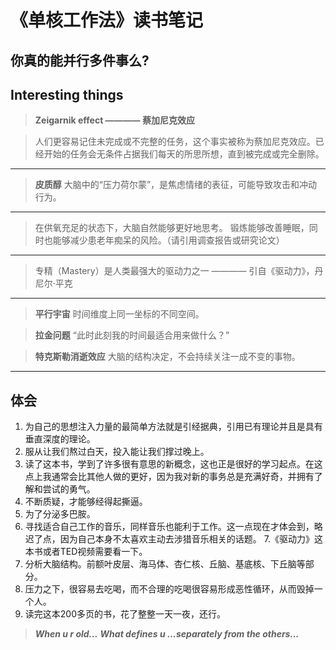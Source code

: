 # 《单核工作法》读书笔记


你真的能并行多件事么?
---
## Interesting things

> **Zeigarnik effect ———— 蔡加尼克效应**

> 人们更容易记住未完成或不完整的任务，这个事实被称为蔡加尼克效应。已经开始的任务会无条件占据我们每天的所思所想，直到被完成或完全删除。

---

> **皮质醇**
> 大脑中的“压力荷尔蒙”，是焦虑情绪的表征，可能导致攻击和冲动行为。

---
> 在供氧充足的状态下，大脑自然能够更好地思考。
> 锻炼能够改善睡眠，同时也能够减少患老年痴呆的风险。（请引用调查报告或研究论文）

---
> 专精（Mastery）是人类最强大的驱动力之一 ———— 引自《驱动力》，丹尼尔·平克

---
> **平行宇宙**
时间维度上同一坐标的不同空间。

>**拉金问题**
“此时此刻我的时间最适合用来做什么？”

>**特克斯勒消逝效应**
大脑的结构决定，不会持续关注一成不变的事物。

---



## 体会

1. 为自己的思想注入力量的最简单方法就是引经据典，引用已有理论并且是具有垂直深度的理论。
2. 服从让我们熬过白天，投入能让我们撑过晚上。
3. 读了这本书，学到了许多很有意思的新概念，这也正是很好的学习起点。在这点上我通常会比其他人做的更好，因为我对新的事务总是充满好奇，并拥有了解和尝试的勇气。
4. 不断质疑，才能够经得起撕逼。
5. 为了分泌多巴胺。
6. 寻找适合自己工作的音乐，同样音乐也能利于工作。这一点现在才体会到，略迟了点，因为自己本身不太喜欢主动去涉猎音乐相关的话题。
7.《驱动力》这本书或者TED视频需要看一下。
8. 分析大脑结构。前额叶皮层、海马体、杏仁核、丘脑、基底核、下丘脑等部分。
9. 压力之下，很容易去吃喝，而不合理的吃喝很容易形成恶性循环，从而毁掉一个人。
10. 读完这本200多页的书，花了整整一天一夜，还行。


> ***When u r old...***
> ***What defines u ...separately from the others...***
